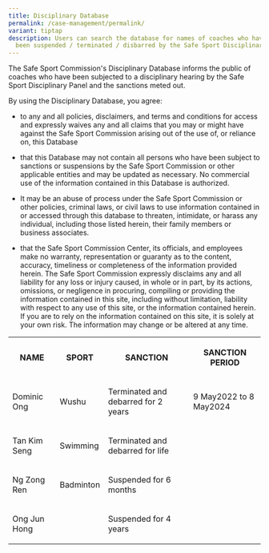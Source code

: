 ```yaml
---
title: Disciplinary Database
permalink: /case-management/permalink/
variant: tiptap
description: Users can search the database for names of coaches who have have
  been suspended / terminated / disbarred by the Safe Sport Disciplinary Panel
---
```

<p>The Safe Sport Commission's Disciplinary Database informs the public of
coaches who have been subjected to a disciplinary hearing by the Safe Sport
Disciplinary Panel and the sanctions meted out.</p>
<p>By using the Disciplinary Database, you agree:</p>
<ul data-tight="true" class="tight">
<li>
<p>to any and all policies, disclaimers, and terms and conditions for access
and expressly waives any and all claims that you may or might have against
the Safe Sport Commission arising out of the use of, or reliance on, this
Database</p>
</li>
<li>
<p>that this Database may not contain all persons who have been subject to
sanctions or suspensions by the Safe Sport Commission or other applicable
entities and may be updated as necessary. No commercial use of the information
contained in this Database is authorized.</p>
</li>
<li>
<p>It may be an abuse of process under the Safe Sport Commission or other
policies, criminal laws, or civil laws to use information contained in
or accessed through this database to threaten, intimidate, or harass any
individual, including those listed herein, their family members or business
associates.</p>
</li>
<li>
<p>that the Safe Sport Commission Center, its officials, and employees make
no warranty, representation or guaranty as to the content, accuracy, timeliness
or completeness of the information provided herein. The Safe Sport Commission
expressly disclaims any and all liability for any loss or injury caused,
in whole or in part, by its actions, omissions, or negligence in procuring,
compiling or providing the information contained in this site, including
without limitation, liability with respect to any use of this site, or
the information contained herein. If you are to rely on the information
contained on this site, it is solely at your own risk. The information
may change or be altered at any time.</p>
</li>
</ul>
<table>
<tbody>
<tr>
<th rowspan="1" colspan="1">
<p>NAME</p>
</th>
<th rowspan="1" colspan="1">
<p>SPORT</p>
</th>
<th rowspan="1" colspan="1">
<p>SANCTION</p>
</th>
<th rowspan="1" colspan="1">
<p>SANCTION PERIOD</p>
</th>
</tr>
<tr>
<td rowspan="1" colspan="1">
<p>Dominic Ong</p>
</td>
<td rowspan="1" colspan="1">
<p>Wushu</p>
</td>
<td rowspan="1" colspan="1">
<p>Terminated and debarred for 2 years</p>
</td>
<td rowspan="1" colspan="1">
<p>9 May2022 to 8 May2024</p>
</td>
</tr>
<tr>
<td rowspan="1" colspan="1">
<p>Tan Kim Seng</p>
</td>
<td rowspan="1" colspan="1">
<p>Swimming</p>
</td>
<td rowspan="1" colspan="1">
<p>Terminated and debarred for life</p>
</td>
<td rowspan="1" colspan="1">
<p></p>
</td>
</tr>
<tr>
<td rowspan="1" colspan="1">
<p>Ng Zong Ren</p>
</td>
<td rowspan="1" colspan="1">
<p>Badminton</p>
</td>
<td rowspan="1" colspan="1">
<p>Suspended for 6 months</p>
</td>
<td rowspan="1" colspan="1">
<p></p>
</td>
</tr>
<tr>
<td rowspan="1" colspan="1">
<p>Ong Jun Hong</p>
</td>
<td rowspan="1" colspan="1">
<p></p>
</td>
<td rowspan="1" colspan="1">
<p>Suspended for 4 years</p>
</td>
<td rowspan="1" colspan="1">
<p></p>
</td>
</tr>
</tbody>
</table>
<p></p>